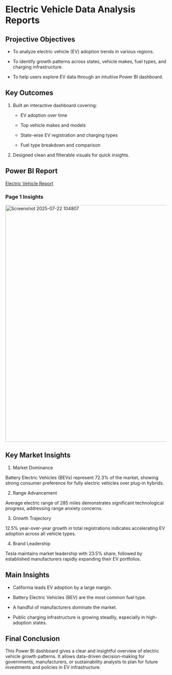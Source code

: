 # Electric Vehicle Data Analysis Reports

## Projective Objectives 
- To analyze electric vehicle (EV) adoption trends in various regions.

- To identify growth patterns across states, vehicle makes, fuel types, and charging infrastructure.

- To help users explore EV data through an intuitive Power BI dashboard.

## Key Outcomes
1. Built an interactive dashboard covering:

   - EV adoption over time

   - Top vehicle makes and models

   - State-wise EV registration and charging types

   - Fuel type breakdown and comparison

2. Designed clean and filterable visuals for quick insights.

## Power BI Report

<a href = "https://github.com/tejareddy45/Electric-Vehicle-Analysis----Power-BI/blob/main/Electric%20Vechicle.pbix"> Electric Vehicle Report </a>

### Page 1 Insights
<img width="1311" height="739" alt="Screenshot 2025-07-22 104807" src="https://github.com/user-attachments/assets/b9121a5b-37d8-4ccf-b3f7-0c8b52cfd334" />

## Key Market Insights
1. Market Dominance
  
Battery Electric Vehicles (BEVs) represent 72.3% of the market, showing strong consumer preference for fully electric vehicles over plug-in hybrids.

2. Range Advancement
   
Average electric range of 285 miles demonstrates significant technological progress, addressing range anxiety concerns.

3. Growth Trajectory
    
12.5% year-over-year growth in total registrations indicates accelerating EV adoption across all vehicle types.

4. Brand Leadership
   
Tesla maintains market leadership with 23.5% share, followed by established manufacturers rapidly expanding their EV portfolios.


## Main Insights
- California leads EV adoption by a large margin.

- Battery Electric Vehicles (BEV) are the most common fuel type.

- A handful of manufacturers dominate the market.

- Public charging infrastructure is growing steadily, especially in high-adoption states.

## Final Conclusion
This Power BI dashboard gives a clear and insightful overview of electric vehicle growth patterns. It allows data-driven decision-making for governments, manufacturers, or sustainability analysts to plan for future investments and policies in EV infrastructure.

